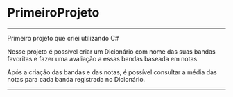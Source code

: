 # PrimeiroProjeto
_________________________________________
Primeiro projeto que criei utilizando C#


Nesse projeto é possível criar um Dicionário com nome das suas bandas favoritas e fazer uma avaliação a essas bandas baseada em notas.

Após a criação das bandas e das notas, é possível consultar a média das notas para cada banda registrada no Dicionário. 
_________________________________________________________________________________________________________________________________________
